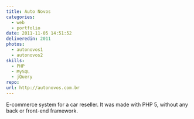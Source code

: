 ```yaml
---
title: Auto Novos
categories:
  - web
  - portfolio
date: 2011-11-05 14:51:52
deliveredin: 2011
photos:
  - autonovos1
  - autonovos2
skills:
  - PHP
  - MySQL
  - jQuery
repo:
url: http://autonovos.com.br
---
```

E-commerce system for a car reseller. It was made with PHP 5, without any back or front-end framework.
